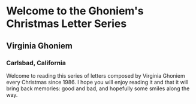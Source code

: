 # Welcome to the Ghoniem's Christmas Letter Series
## Virginia Ghoniem
### Carlsbad, California


Welcome to reading this series of letters composed by Virginia Ghoniem every Christmas since 1986. I hope you will enjoy reading it and that it will bring back memories: good and bad, and hopefully some smiles along the way.
